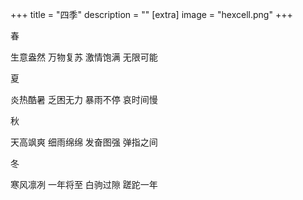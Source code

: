 +++
title = "四季"
description = ""
[extra]
image = "hexcell.png"
+++

春

生意盎然
万物复苏
激情饱满
无限可能

夏

炎热酷暑
乏困无力
暴雨不停
哀时间慢

秋

天高飒爽
细雨绵绵
发奋图强
弹指之间

冬

寒风凛冽
一年将至
白驹过隙
蹉跎一年